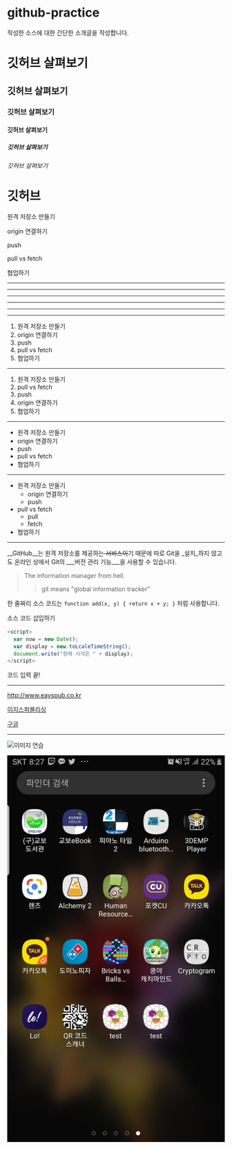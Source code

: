 # github-practice

작성한 소스에 대한 간단한 소개글을 작성합니다.

# 깃허브 살펴보기

## 깃허브 살펴보기

### 깃허브 살펴보기

#### 깃허브 살펴보기

##### 깃허브 살펴보기

###### 깃허브 살펴보기

# 깃허브

원격 저장소 만들기

origin 연결하기 

push

pull vs fetch

협업하기

---

--------

- - -

***

********

* * *

1. 원격 저장소 만들기
2. origin 연결하기
3. push
4. pull vs fetch
5. 협업하기

---

1. 원격 저장소 만들기
4. pull vs fetch
3. push
2. origin 연결하기
5. 협업하기

---

- 원격 저장소 만들기
- origin 연결하기
- push
- pull vs fetch
- 협업하기

---

- 원격 저장소 만들기
  - origin 연결하기
  - push
- pull vs fetch
  - pull
  - fetch
- 협업하기

---

__GitHub__는 원격 저장소를 제공하~~는 서비스이~~기 때문에
따로 Git을 _설치_하지 않고도
온라인 상에서 Git의 ___버전 관리 기능___을 사용할 수 있습니다.

> The information manager from hell.
>> git means "global information tracker"

한 줄짜리 소스 코드는 `function add(x, y) { return x + y; }` 처럼 사용합니다.

소스 코드 삽입하기

```javascript
<script>
  var now = new Date();
  var display = new.toLcaleTimeString();
  document.write("현재 시각은 " + display);
</script>
```

코드 입력 끝!

---

<http://www.eayspub.co.kr>

[이지스퍼블리싱](http://www.eayspub.co.kr)

[구글](https://google.com, "검색 사이트")

---

![이미지 연습](https://avatars1.githubusercontent.com/u/41846267?s=96&v=4)

![카카오톡 이미지](./images/KakaoTalk_20190817_202853399.jpg)
